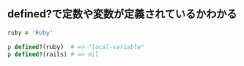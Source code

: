 ## defined?で定数や変数が定義されているかわかる

```ruby
ruby = 'Ruby'

p defined?(ruby)  # => "local-variable"
p defined?(rails) # => nil
```
